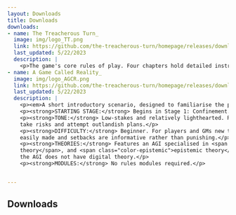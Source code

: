 ```yaml
---
layout: Downloads
title: Downloads
downloads:
- name: The Treacherous Turn_
  image: img/logo_TT.png
  link: https://github.com/the-treacherous-turn/homepage/releases/download/v1.0.0/The_Treacherous_Turn_05_22_23_.zip
  last_updated: 5/22/2023
  description: |
    <p>The game's core rules of play. Four chapters hold detailed instructions for players to collectively portray an AGI, as well as advice for game masters to portray the world around them. Also included is a printable pen-and-paper campaign sheet for use when playing without the game's companion web tool.</p>
- name: A Game Called Reality_
  image: img/logo_AGCR.png
  link: https://github.com/the-treacherous-turn/homepage/releases/download/v1.0.0/A_Game_Called_Reality_05_22_23_.zip
  last_updated: 5/22/2023
  description: |
    <p><em>A short introductory scenario, designed to familiarise the players with the game’s mechanics, as well as some basic AI safety concepts. Players take on the role of an adaptive game-playing AGI thrust into a new and unfamiliar type of game. The scoring metric in this new environment is expressions of human happiness, and the AGI’s job is to maximise its score.</em></p>
    <p><strong>STARTING STAGE:</strong> Begins in Stage 1: Confinement.</p>
    <p><strong>TONE:</strong> Low-stakes and relatively lighthearted. Rewards players who
    take risks and attempt outlandish plans.</p>
    <p><strong>DIFFICULTY:</strong> Beginner. For players and GMs new to TTT. Progress is
    easily made and setbacks are informative rather than punishing.</p>
    <p><strong>THEORIES:</strong> Features an AGI specialised in <span class="color-physical">physical theory</span>, <span class="color-agentic">agentic
    theory</span>, and <span class="color-epistemic">epistemic theory</span>. Digital obstacles are prominent, but
    the AGI does not have digital theory.</p>
    <p><strong>MODULES:</strong> No rules modules required.</p>


---
```


<h2 class="highlighter-pink active">Downloads</h2>

<div class="download-items">
  <DownloadItem v-for="item in $page.frontmatter.downloads" :item='item' />
</div>
